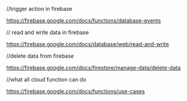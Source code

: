 //trigger action in firebase

https://firebase.google.com/docs/functions/database-events

// read and write data in firebase

https://firebase.google.com/docs/database/web/read-and-write

//delete data from firebase

https://firebase.google.com/docs/firestore/manage-data/delete-data

//what all cloud function can do

https://firebase.google.com/docs/functions/use-cases

